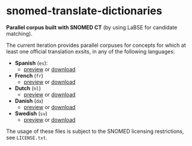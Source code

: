# snomed-translate-dictionaries
**Parallel corpus built with SNOMED CT** (by using LaBSE for candidate matching).

The current iteration provides parallel corpuses for concepts for which at least one official translation exsits, in any of the following languages:

- **Spanish** (`es`): 
  - [preview](snomed_all_en_es_map.txt.shuf.txt.4k.txt)
  or [download](snomed_all_en_es_map.txt.shuf.gz)
- **French** (`fr`)
  - [preview](snomed_all_en_fr_map.txt.shuf.txt.4k.txt) or [download](snomed_all_en_fr_map.txt.shuf.gz)
- **Dutch** (`nl`)
  - [preview](snomed_all_en_nl_map.txt.shuf.txt.4k.txt) or [download](snomed_all_en_nl_map.txt.shuf.gz)
- **Danish** (`da`)
  - [preview](snomed_all_en_da_map.txt.shuf.txt.4k.txt) or [download](snomed_all_en_da_map.txt.shuf.gz)
- **Swedish** (`sv`)
  - [preview](snomed_all_en_sv_map.txt.shuf.txt.4k.txt) or [download](snomed_all_en_sv_map.txt.shuf.gz)

The usage of these files is subject to the SNOMED licensing restrictions, see `LICENSE.txt`.